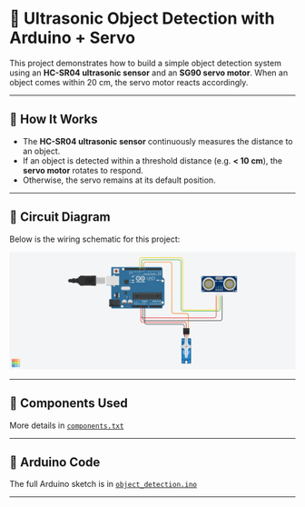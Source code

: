 # 🚨 Ultrasonic Object Detection with Arduino + Servo

This project demonstrates how to build a simple object detection system using an **HC-SR04 ultrasonic sensor** and an **SG90 servo motor**. When an object comes within 20 cm, the servo motor reacts accordingly.

---

## 🧠 How It Works

- The **HC-SR04 ultrasonic sensor** continuously measures the distance to an object.
- If an object is detected within a threshold distance (e.g. **< 10 cm**), the **servo motor** rotates to respond.
- Otherwise, the servo remains at its default position.

---

## 🔌 Circuit Diagram

Below is the wiring schematic for this project:

![Ultrasonic Object Detection Circuit](./ultra_sonic_object_detection.png)

---

## 🔧 Components Used

More details in [`components.txt`](./components.txt)

---

## 💾 Arduino Code

The full Arduino sketch is in [`object_detection.ino`](./object_detection.ino)

---
